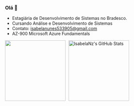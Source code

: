 ### Olá 👋

- Estagiária de Desenvolvimento de Sistemas no Bradesco.
- Cursando Análise e Desenvolvimento de Sistemas
- Contato: isabelanunes533905@gmail.com
- AZ-900 Microsoft Azure Fundamentals


<div style="display: flex; align-items: center; gap: 10px;">
 <img src= "https://github-readme-stats.vercel.app/api?username=IsabelaNz&theme=outrun&show_icons=true&hide_border=true&count_private=true" style="height: 200px;" />

  <img src="https://github-readme-stats.vercel.app/api/top-langs/?username=IsabelaNz&theme=outrun&show_icons=true&hide_border=true&layout=compact" alt="IsabelaNz's GitHub Stats" style="height: 200px;" />
</div>



